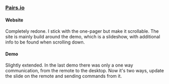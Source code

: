 ### [Pairs.io](http://pairs.io)

#### Website

Completely redone. I stick with the one-pager but make it scrollable. The site
is mainly build around the demo, which is a slideshow, with additional info to
be found when scrolling down.

#### Demo

Slightly extended. In the last demo there was only a one way communication, from
the remote to the desktop. Now it's two ways, update the slide on the remote and
sending commands from it.